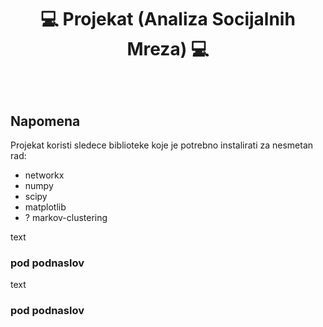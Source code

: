 # <p align="center"> :computer: Projekat (Analiza Socijalnih Mreza) :computer: </p>
<br>

## Napomena

Projekat koristi sledece biblioteke koje je potrebno instalirati za nesmetan rad:
* networkx
* numpy
* scipy
* matplotlib
* ? markov-clustering

text

### pod podnaslov

text

### pod podnaslov

